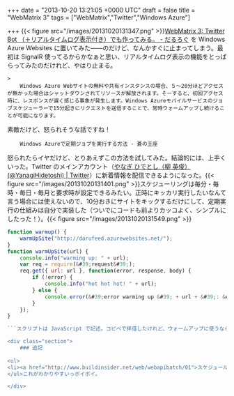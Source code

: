 
+++
date = "2013-10-20 13:21:05 +0000 UTC"
draft = false
title = "WebMatrix 3"
tags = ["WebMatrix","Twitter","Windows Azure"]

+++
{{< figure src="/images/20131020131347.png"  >}}<a href="https://blog.daruyanagi.jp/entry/2013/10/14/141550">WebMatrix 3: Twitter Bot （＋リアルタイムログ表示付き）でも作ってみる。 - だるろぐ</a> を Windows Azure Websites に置いてみた――のだけど、なんかすぐに止まってしまう。最初は SignalR 使ってるからかなぁと思い、リアルタイムログ表示の機能をとっぱらってみたのだけれど、やはり止まる。

    >
        Windows Azure Webサイトの無料や共有インスタンスの場合、５～20分ほどアクセスが無かった場合はシャットダウンされてリソースが解放されます。そーすると、初回アクセス時に、レスポンスが遅く感じる事象が発生します。Windows Azureモバイルサービスのジョブスケジューラーで15分起きにリクエストを送信することで、常時ウォームアップし続けることが可能になります。 
素敵だけど、怒られそうな話ですね！

        Windows Azureで定期ジョブを実行する方法 - 蒼の王座
    
怒られたらイヤだけど、とりあえずこの方法を試してみた。結論的には、上手くいった。Twitter のメインアカウント（<a href="https://twitter.com/YanagiHidetoshi">やなぎ ひでとし（柳 英俊） (@YanagiHidetoshi) | Twitter</a>）に新着情報を配信できるようになった。{{< figure src="/images/20131020131401.png"  >}}スケジューリングは毎分・毎時・毎日・毎月と要求時が設定できるみたい。正時にキッカリ実行したいなんて言う場合には使えないので、10分おきにサイトをキックするだけにして、定期実行の仕組みは自分で実装した（ついでにコードも前よりカッコよく、シンプルにしたった！）。{{< figure src="/images/20131020131549.png"  >}}<br/>

```javascript
function warmup() {
    warmUpSite("http://darufeed.azurewebsites.net/");
}
function warmUpSite(url) {
    console.info("warming up: " + url);
    var req = require(&#39;request&#39;);
    req.get({ url: url }, function(error, response, body) {
        if (!error) {
            console.info("hot hot hot! " + url);
        } else {
            console.error(&#39;error warming up &#39; + url + &#39;: &#39; + error);
        }
    });
}

```スクリプトは JavaScript で記述。コピペで拝借したけれど、ウォームアップに使うならこれで十分みたい。

<div class="section">
    ### 追記
    
<ul>
<li><a href="http://www.buildinsider.net/web/webapibatch/01">スケジュールされたジョブ機能とAzure Webサイトを組み合わせた定期処理の実装 - Build Insider</a></li>
</ul>これがわかりやすいっポイポイ。

</div>

